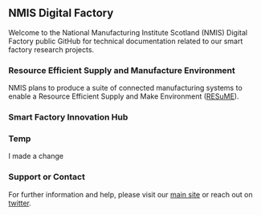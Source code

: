 ## NMIS Digital Factory

Welcome to the National Manufacturing Institute Scotland (NMIS) Digital Factory public GitHub for technical documentation related to our smart factory research projects.

### Resource Efficient Supply and Manufacture Environment

NMIS plans to produce a suite of connected manufacturing systems to enable a Resource Efficient Supply and Make Environment ([RESuME](https://nmis-digital-factory.github.io/documentation/resume.html)).


### Smart Factory Innovation Hub

### Temp
I made a change

### Support or Contact

For further information and help, please visit our [main site](https://nmis.scot/) or reach out on [twitter](https://twitter.com/NMIS_group).
